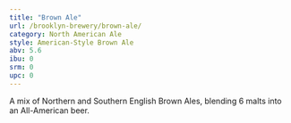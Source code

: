 ```yaml
---
title: "Brown Ale"
url: /brooklyn-brewery/brown-ale/
category: North American Ale
style: American-Style Brown Ale
abv: 5.6
ibu: 0
srm: 0
upc: 0
---
```

A mix of Northern and Southern English Brown Ales, blending 6 malts into an All-American beer.
